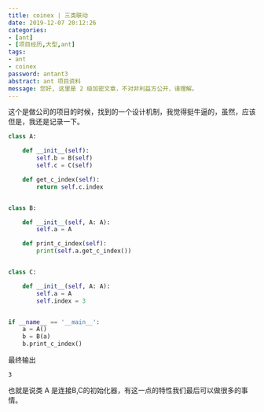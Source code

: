 ```yaml
---
title: coinex | 三类联动
date: 2019-12-07 20:12:26
categories:
- [ant]
- [项目经历,大型,ant]
tags:
- ant
- coinex
password: antant3
abstract: ant 项目资料
message: 您好, 这里是 2 级加密文章，不对非利益方公开，请理解。
---
```

这个是做公司的项目的时候，找到的一个设计机制，我觉得挺牛逼的，虽然，应该但是，我还是记录一下。

<!-- more -->

```python
class A:

    def __init__(self):
        self.b = B(self)
        self.c = C(self)

    def get_c_index(self):
        return self.c.index


class B:

    def __init__(self, A: A):
        self.a = A

    def print_c_index(self):
        print(self.a.get_c_index())


class C:

    def __init__(self, A: A):
        self.a = A
        self.index = 3


if __name__ == '__main__':
    a = A()
    b = B(a)
    b.print_c_index()
```

最终输出

	3

也就是说类 A 是连接B,C的初始化器，有这一点的特性我们最后可以做很多的事情。


